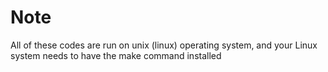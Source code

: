 # Note 
All of these codes are run on unix (linux) operating system, and your Linux system needs to have the make command installed